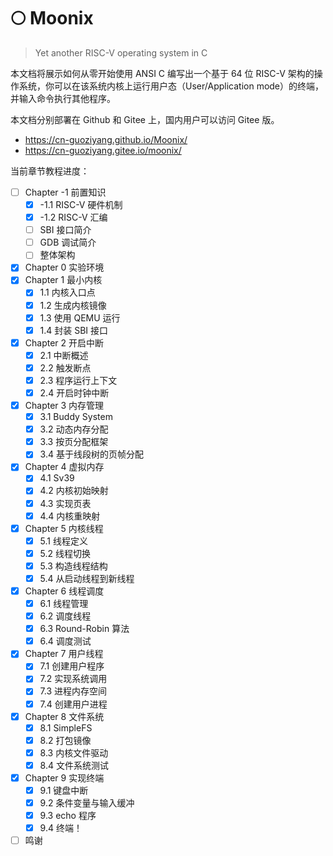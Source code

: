 # 🌕 Moonix

> Yet another RISC-V operating system in C

本文档将展示如何从零开始使用 ANSI C 编写出一个基于 64 位 RISC-V 架构的操作系统，你可以在该系统内核上运行用户态（User/Application mode）的终端，并输入命令执行其他程序。

本文档分别部署在 Github 和 Gitee 上，国内用户可以访问 Gitee 版。

- https://cn-guoziyang.github.io/Moonix/
- https://cn-guoziyang.gitee.io/moonix/

 当前章节教程进度：

 - [ ] Chapter -1 前置知识
    - [x] -1.1 RISC-V 硬件机制
    - [x] -1.2 RISC-V 汇编
    - [ ] SBI 接口简介
    - [ ] GDB 调试简介
    - [ ] 整体架构
- [x] Chapter 0 实验环境
- [x] Chapter 1 最小内核
    - [x] 1.1 内核入口点
    - [x] 1.2 生成内核镜像
    - [x] 1.3 使用 QEMU 运行
    - [x] 1.4 封装 SBI 接口
- [x] Chapter 2 开启中断
    - [x] 2.1 中断概述
    - [x] 2.2 触发断点
    - [x] 2.3 程序运行上下文
    - [x] 2.4 开启时钟中断
- [x] Chapter 3 内存管理
    - [x] 3.1 Buddy System
    - [x] 3.2 动态内存分配
    - [x] 3.3 按页分配框架
    - [x] 3.4 基于线段树的页帧分配
- [x] Chapter 4 虚拟内存
    - [x] 4.1 Sv39
    - [x] 4.2 内核初始映射
    - [x] 4.3 实现页表
    - [x] 4.4 内核重映射
- [x] Chapter 5 内核线程
    - [x] 5.1 线程定义
    - [x] 5.2 线程切换
    - [x] 5.3 构造线程结构
    - [x] 5.4 从启动线程到新线程
- [x] Chapter 6 线程调度
    - [x] 6.1 线程管理
    - [x] 6.2 调度线程
    - [x] 6.3 Round-Robin 算法
    - [x] 6.4 调度测试
- [x] Chapter 7 用户线程
    - [x] 7.1 创建用户程序
    - [x] 7.2 实现系统调用
    - [x] 7.3 进程内存空间
    - [x] 7.4 创建用户进程
- [x] Chapter 8 文件系统
    - [x] 8.1 SimpleFS
    - [x] 8.2 打包镜像
    - [x] 8.3 内核文件驱动
    - [x] 8.4 文件系统测试
- [x] Chapter 9 实现终端
    - [x] 9.1 键盘中断
    - [x] 9.2 条件变量与输入缓冲
    - [x] 9.3 echo 程序
    - [x] 9.4 终端！
- [ ] 鸣谢